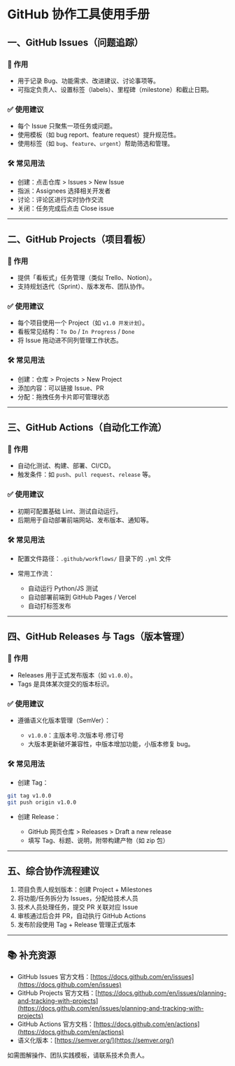 # GitHub 协作工具使用手册

## 一、GitHub Issues（问题追踪）

### 📌 作用

* 用于记录 Bug、功能需求、改进建议、讨论事项等。
* 可指定负责人、设置标签（labels）、里程碑（milestone）和截止日期。

### ✅ 使用建议

* 每个 Issue 只聚焦一项任务或问题。
* 使用模板（如 bug report、feature request）提升规范性。
* 使用标签（如 `bug`、`feature`、`urgent`）帮助筛选和管理。

### 🛠️ 常见用法

* 创建：点击仓库 > Issues > New Issue
* 指派：Assignees 选择相关开发者
* 讨论：评论区进行实时协作交流
* 关闭：任务完成后点击 Close issue

---

## 二、GitHub Projects（项目看板）

### 📌 作用

* 提供「看板式」任务管理（类似 Trello、Notion）。
* 支持规划迭代（Sprint）、版本发布、团队协作。

### ✅ 使用建议

* 每个项目使用一个 Project（如 `v1.0 开发计划`）。
* 看板常见结构：`To Do` / `In Progress` / `Done`
* 将 Issue 拖动进不同列管理工作状态。

### 🛠️ 常见用法

* 创建：仓库 > Projects > New Project
* 添加内容：可以链接 Issue、PR
* 分配：拖拽任务卡片即可管理状态

---

## 三、GitHub Actions（自动化工作流）

### 📌 作用

* 自动化测试、构建、部署、CI/CD。
* 触发条件：如 `push`、`pull request`、`release` 等。

### ✅ 使用建议

* 初期可配置基础 Lint、测试自动运行。
* 后期用于自动部署前端网站、发布版本、通知等。

### 🛠️ 常见用法

* 配置文件路径：`.github/workflows/` 目录下的 `.yml` 文件
* 常用工作流：

  * 自动运行 Python/JS 测试
  * 自动部署前端到 GitHub Pages / Vercel
  * 自动打标签发布

---

## 四、GitHub Releases 与 Tags（版本管理）

### 📌 作用

* Releases 用于正式发布版本（如 `v1.0.0`）。
* Tags 是具体某次提交的版本标识。

### ✅ 使用建议

* 遵循语义化版本管理（SemVer）：

  * `v1.0.0`：主版本号.次版本号.修订号
  * 大版本更新破坏兼容性，中版本增加功能，小版本修复 bug。

### 🛠️ 常见用法

* 创建 Tag：

```bash
git tag v1.0.0
git push origin v1.0.0
```

* 创建 Release：

  * GitHub 网页仓库 > Releases > Draft a new release
  * 填写 Tag、标题、说明，附带构建产物（如 zip 包）

---

## 五、综合协作流程建议

1. 项目负责人规划版本：创建 Project + Milestones
2. 将功能/任务拆分为 Issues，分配给技术人员
3. 技术人员处理任务，提交 PR 关联对应 Issue
4. 审核通过后合并 PR，自动执行 GitHub Actions
5. 发布阶段使用 Tag + Release 管理正式版本

---

## 📚 补充资源

* GitHub Issues 官方文档：[https://docs.github.com/en/issues](https://docs.github.com/en/issues)
* GitHub Projects 官方文档：[https://docs.github.com/en/issues/planning-and-tracking-with-projects](https://docs.github.com/en/issues/planning-and-tracking-with-projects)
* GitHub Actions 官方文档：[https://docs.github.com/en/actions](https://docs.github.com/en/actions)
* 语义化版本：[https://semver.org/](https://semver.org/)

如需图解操作、团队实践模板，请联系技术负责人。
